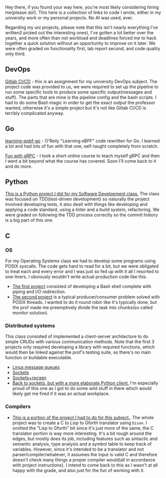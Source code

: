 Hey there, if you found your way here, you're most likely considering hiring me(please do!). This here is a collection of links to code I wrote, either in my university work or my personal projects. No AI was used, ever.

Regarding my uni projects, please note that this isn't nearly everything I've written(I picked out the interesting ones), I've gotten a lot better over the years, and more often than not workload and deadlines forced me to hack together a quick solution without an opportunity to improve on it later. We were often graded on functionality first, lab report second, and code quality only third.

## DevOps
[Gitlab CI/CD](https://gitlab.com/viktordoronin/devops) - this is an assignment for my university DevOps subject. The project code was provided to us, we were required to set up the pipeline to run some specific tools to produce some specific output(messages and stuff). The parts that are mine is the pipeline config and the bash scripts. I had to do some Bash magic in order to get the exact output the professor wanted, otherwise it's a simple project but it's not like Gitlab CI/CD is terribly complicated anyway.

## Go
[learning-epbf-go](https://github.com/viktordoronin/learning-ebpf-go) - O'Reily "Learning eBPF" code rewritten for Go. I learned a lot and had lots of fun with that one, self-taught completely from scratch.

[Fun with gRPC](https://github.com/viktordoronin/fun-with-grpc) - I took a short online course to teach myself gRPC and then I went a bit beyond what the course has covered. Soon I'll come back to it and do more.
## Python
[This is a Python project I did for my Software Development class.](https://github.com/viktordoronin/python-sd) The class was focused on TDD(test-driven development) so naturally the project involved developing tests, it also dealt with things like developing and applying a code standard, using a linter and a build system, refactoring. We were graded on following the TDD process correctly so the commit history is a big part of this one.
## C
### OS
For my Operating Systems class we had to develop some programs using POSIX syscalls. The code gets hard to read for a bit, but we were obligated to treat each and every error and I was just so fed up with it all I resorted to one-liners. I obviously wouldn't write actual production code like this. 
- [The first project](https://github.com/viktordoronin/os_shell) consisted of developing a Bash shell complete with piping and I/O redirection.
- [The second project](https://github.com/viktordoronin/os_threads) is a typical producer/consumer problem solved with POSIX threads. I wanted to do it round robin like it's typically done, but the prof made me preemptively divide the task into chunks(so called monitor solution).
### Distributed systems
This class consisted of implemented a client-server architecture to do simple CRUDs with various communication methods. Note that the first 3 projects only required developing a library with required functions, which would then be linked against the prof's testing suite, so there's no main function or buildable executable.
- [Linux message queues](https://github.com/viktordoronin/mq)
- [Sockets](https://github.com/viktordoronin/SSDD_EE2)
- [Sockets+rpcgen](https://github.com/viktordoronin/rpcgen)
- [Back to sockets, but with a more elaborate Python client.](https://github.com/viktordoronin/SSDD_PRACTICA) I'm especially proud of this one as I got to do some wild stuff in there which would likely get me fired if it was an actual workplace.
### Compilers
- [This is a portion of the project I had to do for this subject.](https://github.com/viktordoronin/ctolisp). The whole project was to create a C to Lisp to Gforth translator using `bison`. I omitted the "Lisp to Gforth" bit since it's just more of the same, the C translator portion is way more interesting. It's a bit rough around the edges, but mostly does its job, including features such as sintactic and semantic analysis, type analysis and a symbol table to keep track of variables. However, since it's intended to be a translator and not parser/compiler/whatever, it assumes the input is valid C and therefore doesn't check many things a proper compiler would(all in accordance with project instructions). I intend to come back to this as I wasn't at all happy with the grade, and also just for the fun of working with it. 
